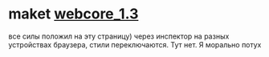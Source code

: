 # maket [webcore_1.3](https://podgorny.github.io/maket_webcore_1.3/)
все силы положил на эту страницу)
через инспектор на разных устройствах браузера, стили переключаются. Тут нет. Я морально потух
